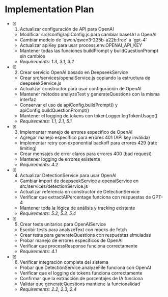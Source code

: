 # Implementation Plan

- [x] 1. Actualizar configuración de API para OpenAI





  - Modificar src/config/apiConfig.js para cambiar baseUrl a OpenAI
  - Cambiar modelo de 'qwen/qwen3-235b-a22b:free' a 'gpt-4'
  - Actualizar apiKey para usar process.env.OPENAI_API_KEY
  - Mantener todas las funciones buildPrompt y buildQuestionPrompt sin cambios
  - _Requirements: 1.3, 3.1, 3.2_

- [x] 2. Crear servicio OpenAI basado en DeepseekService





  - Crear src/services/openaiService.js copiando la estructura de deepseekService.js
  - Actualizar constructor para usar configuración de OpenAI
  - Mantener métodos analyzeText y generateQuestions con la misma interfaz
  - Conservar el uso de apiConfig.buildPrompt() y apiConfig.buildQuestionPrompt()
  - Mantener el logging de tokens con tokenLogger.logTokenUsage()
  - _Requirements: 1.1, 2.1, 5.1_

- [x] 3. Implementar manejo de errores específico de OpenAI





  - Agregar manejo específico para errores 401 (API key inválida)
  - Implementar retry con exponential backoff para errores 429 (rate limiting)
  - Crear mensajes de error claros para errores 400 (bad request)
  - Mantener logging de errores existente
  - _Requirements: 4.2_

- [x] 4. Actualizar DetectionService para usar OpenAI





  - Cambiar import de deepseekService a openaiService en src/services/detectionService.js
  - Actualizar referencia en constructor de DetectionService
  - Verificar que extractAIPercentage funciona con respuestas de GPT-4
  - Mantener toda la lógica de análisis y tracking existente
  - _Requirements: 5.2, 5.3, 5.4_

- [x] 5. Crear tests unitarios para OpenAIService





  - Escribir tests para analyzeText con mocks de fetch
  - Crear tests para generateQuestions con respuestas simuladas
  - Probar manejo de errores específicos de OpenAI
  - Verificar que processResponse funciona correctamente
  - _Requirements: 4.1_

- [x] 6. Verificar integración completa del sistema





  - Probar que DetectionService.analyzeFile funciona con OpenAI
  - Verificar que el logging de tokens funciona correctamente
  - Confirmar que la extracción de porcentajes de IA funciona
  - Validar que generateQuestions mantiene la funcionalidad
  - _Requirements: 2.2, 2.3, 2.4_